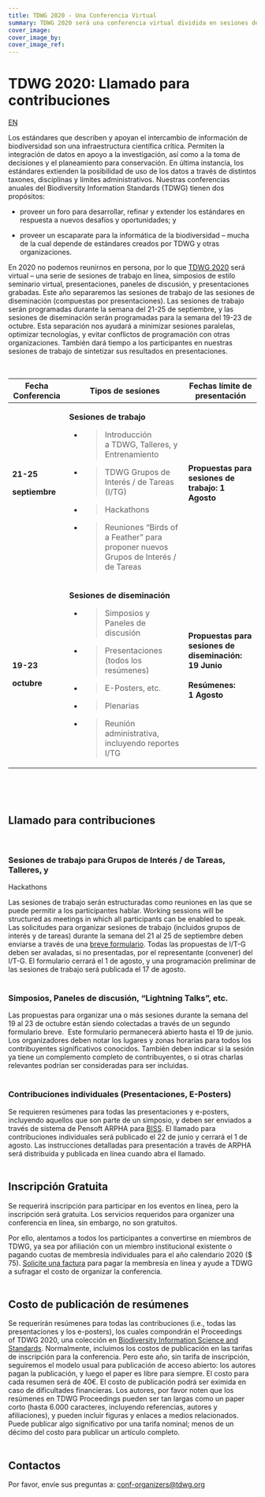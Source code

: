 ```yaml
---
title: TDWG 2020 - Una Conferencia Virtual
summary: TDWG 2020 será una conferencia virtual dividida en sesiones de trabajo (del 21 al 25 de septiembre) seguida de una segunda semana dedicada a la difusión y el intercambio (19-23 de octubre).
cover_image: 
cover_image_by: 
cover_image_ref: 
---
```


# TDWG 2020: Llamado para contribuciones

[EN](../)

Los estándares que describen y apoyan el intercambio de información de
biodiversidad son una infraestructura científica crítica. Permiten la
integración de datos en apoyo a la investigación, así como a la toma de
decisiones y el planeamiento para conservación. En última instancia, los
estándares extienden la posibilidad de uso de los datos a través de
distintos taxones, disciplinas y límites administrativos. Nuestras
conferencias anuales del Biodiversity Information Standards (TDWG)
tienen dos propósitos:

  - proveer un foro para desarrollar, refinar y extender los
    estándares en respuesta a nuevos desafíos y oportunidades; y

  - proveer un escaparate para la informática de la biodiversidad –
    mucha de la cual depende de estándares creados por TDWG y otras
    organizaciones.

En 2020 no podemos reunirnos en persona, por lo que
[<span class="underline">TDWG 2020</span>](https://tdwg.us9.list-manage.com/track/click?u=50f3cc44307841383062ca0d6&id=1cc72e19e6&e=e333c91e92) será
virtual – una serie de sesiones de trabajo en línea, simposios de estilo
seminario virtual, presentaciones, paneles de discusión, y
presentaciones grabadas. Este año separaremos las sesiones de trabajo de
las sesiones de diseminación (compuestas por presentaciones). Las
sesiones de trabajo serán programadas durante la semana del 21-25 de
septiembre, y las sesiones de diseminación serán programadas para la
semana del 19-23 de octubre. Esta separación nos ayudará a minimizar
sesiones paralelas, optimizar tecnologías, y evitar conflictos de
programación con otras organizaciones. También dará tiempo a los
participantes en nuestras sesiones de trabajo de sintetizar sus
resultados en presentaciones.  
  
 

<table>
<thead>
<tr class="header">
<th><strong>Fecha Conferencia</strong></th>
<th><strong>Tipos de sesiones</strong></th>
<th><strong>Fechas límite de presentación</strong></th>
</tr>
</thead>
<tbody>
<tr class="odd">
<td><p><strong>21-25</strong></p>
<p><strong>septiembre</strong></p>
<p> </p></td>
<td><p><strong>Sesiones de trabajo</strong></p>
<ul>
<li><blockquote>
<p>Introducción a TDWG, Talleres, y Entrenamiento</p>
</blockquote></li>
<li><blockquote>
<p>TDWG Grupos de Interés / de Tareas (I/TG)</p>
</blockquote></li>
<li><blockquote>
<p>Hackathons</p>
</blockquote></li>
<li><blockquote>
<p>Reuniones “Birds of a Feather” para proponer nuevos Grupos de Interés / de Tareas</p>
</blockquote></li>
</ul></td>
<td><p><strong>Propuestas para sesiones de trabajo: 1<br />
Agosto</strong></p>
<p> </p></td>
</tr>
<tr class="even">
<td><p><strong>19-23</strong></p>
<p><strong>octubre</strong></p></td>
<td><p><strong>Sesiones de diseminación</strong></p>
<ul>
<li><blockquote>
<p>Simposios y Paneles de discusión</p>
</blockquote></li>
<li><blockquote>
<p>Presentaciones (todos los resúmenes)</p>
</blockquote></li>
<li><blockquote>
<p>E-Posters, etc.</p>
</blockquote></li>
<li><blockquote>
<p>Plenarias</p>
</blockquote></li>
<li><blockquote>
<p>Reunión administrativa, incluyendo reportes I/TG</p>
</blockquote></li>
</ul></td>
<td><p><strong>Propuestas para sesiones de diseminación: 19 Junio<br />
<br />
Resúmenes:<br />
1 Agosto</strong></p>
<p> </p></td>
</tr>
</tbody>
</table>

 

 

## Llamado para contribuciones

 

### Sesiones de trabajo para Grupos de Interés / de Tareas, Talleres, y
Hackathons

Las sesiones de trabajo serán estructuradas como reuniones en las que se
puede permitir a los participantes hablar. Working sessions will be
structured as meetings in which all participants can be enabled to
speak. Las solicitudes para organizar sesiones de trabajo (incluidos
grupos de interés y de tareas) durante la semana del 21 al 25 de
septiembre deben enviarse a través de una [<span class="underline">breve
formulario</span>](https://tdwg.us9.list-manage.com/track/click?u=50f3cc44307841383062ca0d6&id=664a3297e6&e=e333c91e92).
Todas las propuestas de I/T-G deben ser avaladas, si no presentadas, por
el representante (convener) del I/T-G. El formulario cerrará el 1 de
agosto, y una programación preliminar de las sesiones de trabajo será
publicada el 17 de agosto.  
 

### Simposios, Paneles de discusión, “Lightning Talks”, etc.

Las propuestas para organizar una o más sesiones durante la semana del
19 al 23 de octubre están siendo colectadas a través de un
<span class="underline">segundo formulario breve</span>.  Este
formulario permanecerá abierto hasta el 19 de junio. Los organizadores
deben notar los lugares y zonas horarias para todos los contribuyentes
significativos conocidos. También deben indicar si la sesión ya tiene un
complemento completo de contribuyentes, o si otras charlas relevantes
podrían ser consideradas para ser incluidas.  
 

### Contribuciones individuales (Presentaciones, E-Posters)

Se requieren resúmenes para todas las presentaciones y e-posters,
incluyendo aquellos que son parte de un simposio, y deben ser enviados a
través de sistema de Pensoft ARPHA para
[<span class="underline">BISS</span>](https://tdwg.us9.list-manage.com/track/click?u=50f3cc44307841383062ca0d6&id=4aa72a422f&e=e333c91e92).
El llamado para contribuciones individuales será publicado el 22 de
junio y cerrará el 1 de agosto. Las instrucciones detalladas para
presentación a través de ARPHA será distribuida y publicada en línea
cuando abra el llamado.  
 

## Inscripción Gratuita

Se requerirá inscripción para participar en los eventos en línea, pero
la inscripción será gratuita. Los servicios requeridos para organizer
una conferencia en línea, sin embargo, no son gratuitos.

Por ello, alentamos a todos los participantes a convertirse en miembros
de TDWG, ya sea por afiliación con un <span class="underline">miembro
institucional</span> existente o pagando cuotas de membresía
individuales para el año calendario 2020 ($ 75).
[<span class="underline">Solicite una
factura</span>](mailto:secretariat@tdwg.org) para pagar la membresía en
línea y ayude a TDWG a sufragar el costo de organizar la conferencia.  
 

## Costo de publicación de resúmenes

Se requerirán resúmenes para todas las contribuciones (i.e., todas las
presentaciones y los e-posters), los cuales compondrán el Proceedings
of TDWG 2020, una colección en [<span class="underline">Biodiversity
Information Science and
Standards</span>](https://tdwg.us9.list-manage.com/track/click?u=50f3cc44307841383062ca0d6&id=d689380cad&e=e333c91e92).
Normalmente, incluimos los costos de publicación en las tarifas de
inscripción para la conferencia. Pero este año, sin tarifa de
inscripción, seguiremos el modelo usual para publicación de acceso
abierto: los autores pagan la publicación, y luego el paper es libre
para siempre. El costo para cada resumen será de 40€. El costo de
publicación podrá ser eximida en caso de dificultades financieras. Los
autores, por favor noten que los resúmenes en TDWG Proceedings pueden
ser tan largas como un paper corto (hasta 6.000 caracteres, incluyendo
referencias, autores y afiliaciones), y pueden incluir figuras y enlaces
a medios relacionados. Puede publicar algo significativo por una tarifa
nominal; menos de un décimo del costo para publicar un artículo
completo.  
 

## Contactos

Por favor, envíe sus preguntas
a: [<span class="underline">conf-organizers@tdwg.org</span>](mailto:conf-organizers@tdwg.org?subject=TDWG%202020)
